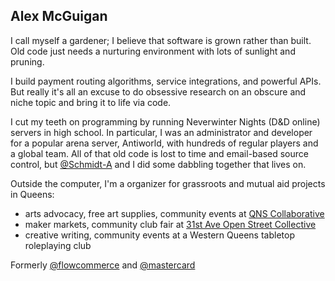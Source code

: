 ## Alex McGuigan

I call myself a gardener; I believe that software is grown rather than built. Old code just needs a nurturing environment with lots of sunlight and pruning.

I build payment routing algorithms, service integrations, and powerful APIs. But really it's all an excuse to do obsessive research on an obscure and niche topic and bring it to life via code.

I cut my teeth on programming by running Neverwinter Nights (D&D online) servers in high school. In particular, I was an administrator and developer for a popular arena server, Antiworld, with hundreds of regular players and a global team. All of that old code is lost to time and email-based source control, but [@Schmidt-A](https://github.com/Schmidt-A/loi-pyramid) and I did some dabbling together that lives on.

Outside the computer, I'm a organizer for grassroots and mutual aid projects in Queens:
- arts advocacy, free art supplies, community events at [QNS Collaborative](https://instagram.com/qnscollaborative)
- maker markets, community club fair at [31st Ave Open Street Collective](https://instagram.com/31staveopenstreet)
- creative writing, community events at a Western Queens tabletop roleplaying club

Formerly [@flowcommerce](https://github.com/flowcommerce) and [@mastercard](https://github.com/mastercard)
